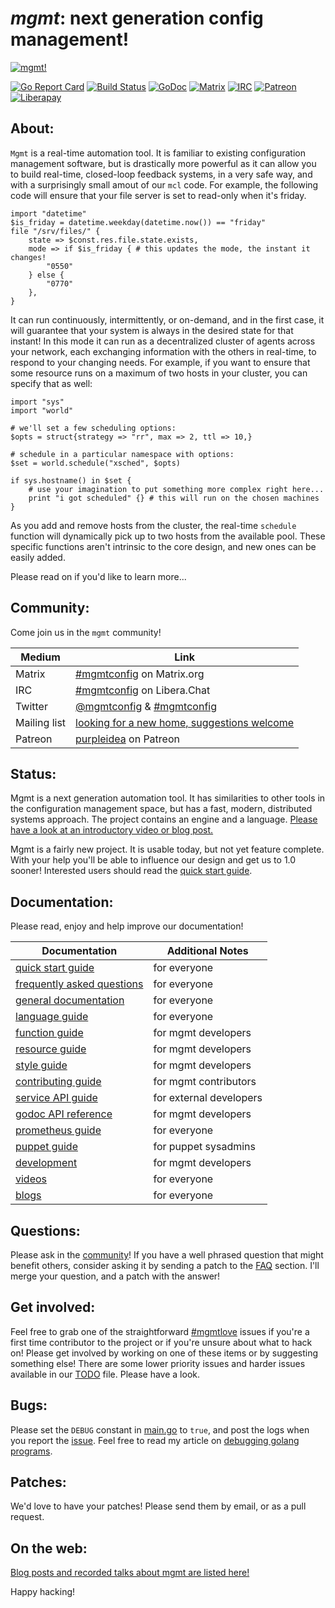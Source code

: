 # *mgmt*: next generation config management!

[![mgmt!](art/mgmt.png)](art/)

[![Go Report Card](https://goreportcard.com/badge/github.com/purpleidea/mgmt?style=flat-square)](https://goreportcard.com/report/github.com/purpleidea/mgmt)
[![Build Status](https://github.com/purpleidea/mgmt/workflows/.github/workflows/test.yaml/badge.svg)](https://github.com/purpleidea/mgmt/actions/)
[![GoDoc](https://img.shields.io/badge/godoc-reference-5272B4.svg?style=flat-square)](https://godocs.io/github.com/purpleidea/mgmt)
[![Matrix](https://img.shields.io/badge/matrix-%23mgmtconfig-orange.svg?style=flat-square)](https://matrix.to/#/#mgmtconfig:matrix.org)
[![IRC](https://img.shields.io/badge/irc-%23mgmtconfig-orange.svg?style=flat-square)](https://web.libera.chat/?channels=#mgmtconfig)
[![Patreon](https://img.shields.io/badge/patreon-donate-yellow.svg?style=flat-square)](https://www.patreon.com/purpleidea)
[![Liberapay](https://img.shields.io/badge/liberapay-donate-yellow.svg?style=flat-square)](https://liberapay.com/purpleidea/donate)

## About:

`Mgmt` is a real-time automation tool. It is familiar to existing configuration
management software, but is drastically more powerful as it can allow you to
build real-time, closed-loop feedback systems, in a very safe way, and with a
surprisingly small amout of our `mcl` code. For example, the following code will
ensure that your file server is set to read-only when it's friday.

```mcl
import "datetime"
$is_friday = datetime.weekday(datetime.now()) == "friday"
file "/srv/files/" {
	state => $const.res.file.state.exists,
	mode => if $is_friday { # this updates the mode, the instant it changes!
		"0550"
	} else {
		"0770"
	},
}
```

It can run continuously, intermittently, or on-demand, and in the first case, it
will guarantee that your system is always in the desired state for that instant!
In this mode it can run as a decentralized cluster of agents across your
network, each exchanging information with the others in real-time, to respond to
your changing needs. For example, if you want to ensure that some resource runs
on a maximum of two hosts in your cluster, you can specify that as well:

```mcl
import "sys"
import "world"

# we'll set a few scheduling options:
$opts = struct{strategy => "rr", max => 2, ttl => 10,}

# schedule in a particular namespace with options:
$set = world.schedule("xsched", $opts)

if sys.hostname() in $set {
	# use your imagination to put something more complex right here...
	print "i got scheduled" {} # this will run on the chosen machines
}
```

As you add and remove hosts from the cluster, the real-time `schedule` function
will dynamically pick up to two hosts from the available pool. These specific
functions aren't intrinsic to the core design, and new ones can be easily added.

Please read on if you'd like to learn more...

## Community:

Come join us in the `mgmt` community!

| Medium | Link |
|---|---|
| Matrix | [#mgmtconfig](https://matrix.to/#/#mgmtconfig:matrix.org) on Matrix.org |
| IRC | [#mgmtconfig](https://web.libera.chat/?channels=#mgmtconfig) on Libera.Chat |
| Twitter | [@mgmtconfig](https://twitter.com/mgmtconfig) & [#mgmtconfig](https://twitter.com/hashtag/mgmtconfig) |
| Mailing list | [looking for a new home, suggestions welcome](https://gitlab.freedesktop.org/freedesktop/freedesktop/-/issues/1082) |
| Patreon | [purpleidea](https://www.patreon.com/purpleidea) on Patreon |

## Status:

Mgmt is a next generation automation tool. It has similarities to other tools in
the configuration management space, but has a fast, modern, distributed systems
approach. The project contains an engine and a language.
[Please have a look at an introductory video or blog post.](docs/on-the-web.md)

Mgmt is a fairly new project. It is usable today, but not yet feature complete.
With your help you'll be able to influence our design and get us to 1.0 sooner!
Interested users should read the [quick start guide](docs/quick-start-guide.md).

## Documentation:

Please read, enjoy and help improve our documentation!

| Documentation | Additional Notes |
|---|---|
| [quick start guide](docs/quick-start-guide.md) | for everyone |
| [frequently asked questions](docs/faq.md) | for everyone |
| [general documentation](docs/documentation.md) | for everyone |
| [language guide](docs/language-guide.md) | for everyone |
| [function guide](docs/function-guide.md) | for mgmt developers |
| [resource guide](docs/resource-guide.md) | for mgmt developers |
| [style guide](docs/style-guide.md) | for mgmt developers |
| [contributing guide](docs/contributing.md) | for mgmt contributors |
| [service API guide](docs/service-guide.md) | for external developers |
| [godoc API reference](https://godoc.org/github.com/purpleidea/mgmt) | for mgmt developers |
| [prometheus guide](docs/prometheus.md) | for everyone |
| [puppet guide](docs/puppet-guide.md) | for puppet sysadmins |
| [development](docs/development.md) | for mgmt developers |
| [videos](docs/on-the-web.md) | for everyone |
| [blogs](docs/on-the-web.md) | for everyone |

## Questions:

Please ask in the [community](#community)!
If you have a well phrased question that might benefit others, consider asking
it by sending a patch to the [FAQ](docs/faq.md) section. I'll merge your
question, and a patch with the answer!

## Get involved:

Feel free to grab one of the straightforward [#mgmtlove](https://github.com/purpleidea/mgmt/labels/mgmtlove)
issues if you're a first time contributor to the project or if you're unsure
about what to hack on! Please get involved by working on one of these items or
by suggesting something else! There are some lower priority issues and harder
issues available in our [TODO](TODO.md) file. Please have a look.

## Bugs:

Please set the `DEBUG` constant in [main.go](https://github.com/purpleidea/mgmt/blob/master/main.go)
to `true`, and post the logs when you report the [issue](https://github.com/purpleidea/mgmt/issues).
Feel free to read my article on [debugging golang programs](https://purpleidea.com/blog/2016/02/15/debugging-golang-programs/).

## Patches:

We'd love to have your patches! Please send them by email, or as a pull request.

## On the web:

[Blog posts and recorded talks about mgmt are listed here!](docs/on-the-web.md)

Happy hacking!
